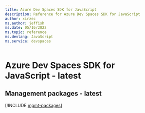 ```yaml
---
title: Azure Dev Spaces SDK for JavaScript
description: Reference for Azure Dev Spaces SDK for JavaScript
author: xirzec
ms.author: jeffish
ms.date: 05/16/2022
ms.topic: reference
ms.devlang: JavaScript
ms.service: devspaces
---
```

# Azure Dev Spaces SDK for JavaScript - latest
## Management packages - latest
[!INCLUDE [mgmt-packages](dev-spaces-mgmt-index.md)]
